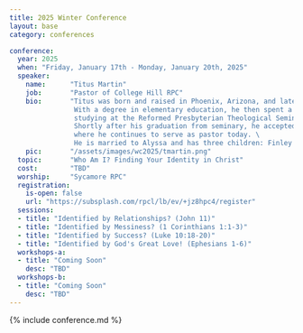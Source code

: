```yaml
---
title: 2025 Winter Conference
layout: base
category: conferences

conference:
  year: 2025
  when: "Friday, January 17th - Monday, January 20th, 2025"
  speaker:
    name:      "Titus Martin"
    job:       "Pastor of College Hill RPC"
    bio:       "Titus was born and raised in Phoenix, Arizona, and later attended Geneva College in western Pennsylvania.\
                With a degree in elementary education, he then spent a year teaching in the public schools of West Philadelphia before \
                studying at the Reformed Presbyterian Theological Seminary in Pittsburgh. \
                Shortly after his graduation from seminary, he accepted a call to College Hill Reformed Presbyterian Church in Beaver Falls,\
                where he continues to serve as pastor today. \
                He is married to Alyssa and has three children: Finley (8), Knox (6), and Piper (3). "
    pic:       "/assets/images/wc2025/tmartin.png"
  topic:       "Who Am I? Finding Your Identity in Christ" 
  cost:        "TBD"
  worship:     "Sycamore RPC"
  registration:
    is-open: false
    url: "https://subsplash.com/rpcl/lb/ev/+jz8hpc4/register"
  sessions:
  - title: "Identified by Relationships? (John 11)"
  - title: "Identified by Messiness? (1 Corinthians 1:1-3)"
  - title: "Identified by Success? (Luke 10:18-20)"
  - title: "Identified by God's Great Love! (Ephesians 1-6)"
  workshops-a:
  - title: "Coming Soon"  
    desc: "TBD"  
  workshops-b:
  - title: "Coming Soon"  
    desc: "TBD"  
---
```

{% include conference.md %}
